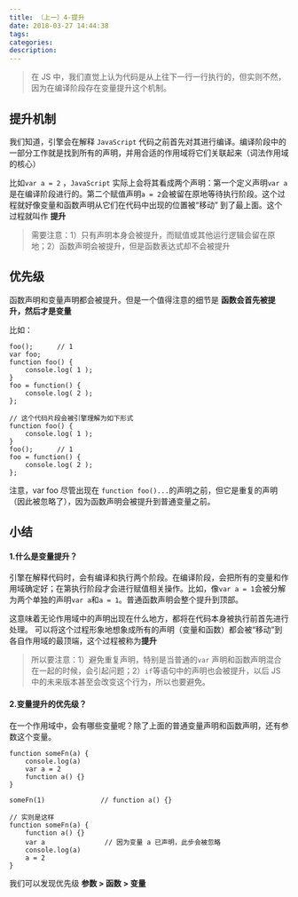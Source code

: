```yaml
---
title: （上一）4-提升
date: 2018-03-27 14:44:38
tags:
categories:
description:
---
```

<!-- more -->

>在 JS 中，我们直觉上认为代码是从上往下一行一行执行的，但实则不然，因为在编译阶段存在变量提升这个机制。

## 提升机制

我们知道，引擎会在解释 `JavaScript` 代码之前首先对其进行编译。编译阶段中的一部分工作就是找到所有的声明，并用合适的作用域将它们关联起来（词法作用域的核心）

比如`var a = 2` ，`JavaScript` 实际上会将其看成两个声明：第一个定义声明`var a`是在编译阶段进行的。第二个赋值声明`a = 2`会被留在原地等待执行阶段。这个过程就好像变量和函数声明从它们在代码中出现的位置被“移动” 到了最上面。这个过程就叫作 **提升**

>需要注意：1）只有声明本身会被提升，而赋值或其他运行逻辑会留在原地；2）函数声明会被提升，但是函数表达式却不会被提升

## 优先级

函数声明和变量声明都会被提升。但是一个值得注意的细节是 **函数会首先被提升，然后才是变量**

比如：
```
foo();      // 1
var foo;
function foo() {
    console.log( 1 );
}
foo = function() {
    console.log( 2 );
};

// 这个代码片段会被引擎理解为如下形式
function foo() {
    console.log( 1 );
}
foo();      // 1
foo = function() {
    console.log( 2 );
};
```
注意，var foo 尽管出现在 `function foo()...`的声明之前，但它是重复的声明（因此被忽略了），因为函数声明会被提升到普通变量之前。

## 小结

#### 1.什么是变量提升？

引擎在解释代码时，会有编译和执行两个阶段。在编译阶段，会把所有的变量和作用域确定好；在第执行阶段才会进行赋值相关操作。比如，像`var a = 1`会被分解为两个单独的声明`var a`和`a = 1`。普通函数声明会整个提升到顶部。

这意味着无论作用域中的声明出现在什么地方，都将在代码本身被执行前首先进行处理。 可以将这个过程形象地想象成所有的声明（变量和函数）都会被“移动”到各自作用域的最顶端，这个过程被称为**提升**

>所以要注意：1）避免重复声明，特别是当普通的`var` 声明和函数声明混合在一起的时候，会引起问题；2）`if`等语句中的声明也会被提升，以后 JS 中的未来版本甚至会改变这个行为，所以也要避免。

#### 2.变量提升的优先级？

在一个作用域中，会有哪些变量呢？除了上面的普通变量声明和函数声明，还有参数这个变量。
```
function someFn(a) {
    console.log(a) 
    var a = 2
    function a() {}
}

someFn(1)              // function a() {}

// 实则是这样
function someFn(a) {
    function a() {}
    var a               // 因为变量 a 已声明，此步会被忽略
    console.log(a) 
    a = 2
}
```
我们可以发现优先级 **参数 > 函数 > 变量**
